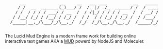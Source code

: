<pre>
      __              _     __   __  ___          __   ______            _
     / /  __  _______(_)___/ /  /  |/  /_  ______/ /  / ____/___  ____ _(_)___  ___
    / /  / / / / ___/ / __  /  / /|_/ / / / / __  /  / __/ / __ \/ __  / / __ \/ _ \
   / /__/ /_/ / /__/ / /_/ /  / /  / / /_/ / /_/ /  / /___/ / / / /_/ / / / / /  __/
  /_____|__,_/\___/_/\__,_/  /_/  /_/\__,_/\__,_/  /_____/_/ /_/\__, /_/_/ /_/\___/
                                                              /____/
</pre>

The Lucid Mud Engine is a modern frame work for building online interactive text games AKA a 
[MUD](https://en.wikipedia.org/wiki/MUD) powerd by NodeJS and Moleculer.